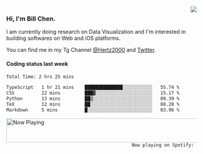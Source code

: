 <img  align="right" src="https://github-readme-stats.vercel.app/api?username=BillChen2k&show_icons=false&count_private=true&hide_title=true">

### Hi, I'm Bill Chen.

I am currently doing research on Data Visualization and I'm interested in building softwares on Web and iOS platforms.

You can find me in my Tg Channel [@Hertz2000](https://t.me/Hertz2000) and [Twitter](https://twitter.com/billchen2k).

#### Coding status last week

<!--START_SECTION:waka-->

```txt
Total Time: 2 hrs 25 mins

TypeScript   1 hr 21 mins    ██████████████░░░░░░░░░░░   55.74 %
CSS          22 mins         ███▓░░░░░░░░░░░░░░░░░░░░░   15.17 %
Python       13 mins         ██▒░░░░░░░░░░░░░░░░░░░░░░   09.39 %
TeX          12 mins         ██░░░░░░░░░░░░░░░░░░░░░░░   08.28 %
Markdown     5 mins          █░░░░░░░░░░░░░░░░░░░░░░░░   03.96 %
```

<!--END_SECTION:waka-->


<div>
<a href="https://spotify-now-playing.billchen2k.vercel.app/now-playing?open">
   <img align="right" src="https://spotify-now-playing.billchen2k.vercel.app/now-playing" width="540" height="64" alt="Now Playing">
</a>
</div>

<div>
<p align="right"><code>Now playing on Spotify: </code></p>
</div>

<!--
**BillChen2K/BillChen2K** is a ✨ _special_ ✨ repository because its `README.md` (this file) appears on your GitHub profile.

Here are some ideas to get you started:

- 🔭 I’m currently working on ...
- 🌱 I’m currently learning ...
- 👯 I’m looking to collaborate on ...
- 🤔 I’m looking for help with ...
- 💬 Ask me about ...
- 📫 How to reach me: ...
- 😄 Pronouns: ...
- ⚡ Fun fact: ...
-->
